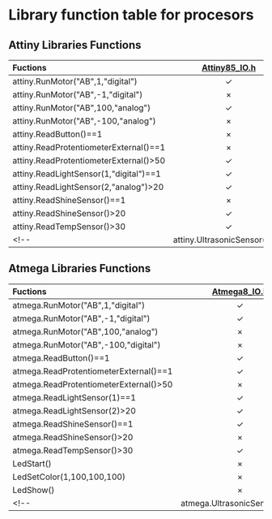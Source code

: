 # Library function table for procesors 

## Attiny Libraries Functions

| Fuctions | [Attiny85_IO.h](https://goo.gl/e7SNYL) | [Attiny85_IO_basic.h](https://goo.gl/mPpM7q) | [Attiny84_IO.h](https://goo.gl/XXbVaZ) | [Attiny84_IO_basic.h](https://goo.gl/QJ4H8T) | [Attiny13_IO_basic.h]() |
|:----- | :-----: | :-----: | :-----: | :-----: | :-----: |
| attiny.RunMotor("AB",1,"digital") | ✓ | ✓ | ✓ | ✓ | ✓ |
| attiny.RunMotor("AB",-1,"digital") | × | ×  | ✓ | ✓ | × |
| attiny.RunMotor("AB",100,"analog") | ✓ | ✓ | ✓ | ✓ | ✓ |
| attiny.RunMotor("AB",-100,"analog") | × | ×  | ✓ | ✓ | × |
| attiny.ReadButton()==1 | × | × | ✓ | ✓ | × |
| attiny.ReadProtentiometerExternal()==1 | × | × | × | × | × |
| attiny.ReadProtentiometerExternal()>50 | ✓ | ✓ | ✓ | ✓ | ✓ |
| attiny.ReadLightSensor(1,"digital")==1 | ✓ | ✓ | ✓ | ✓ | ✓ |
| attiny.ReadLightSensor(2,"analog")>20 | ✓ | ✓ | ✓ | ✓ | ✓ |
| attiny.ReadShineSensor()==1 | × | × | × | × | × |
| attiny.ReadShineSensor()>20 | ✓ | ✓ | ✓ | ✓ | ✓ |
| attiny.ReadTempSensor()>30 | ✓ | × | ✓ | × | × |
<!--| attiny.UltrasonicSensor()>20 | ? | ? | ? | ? | × |-->

## Atmega Libraries Functions

| Fuctions | [Atmega8_IO.h](https://goo.gl/BfjU1t) | [Atmega8_IO_basic.h](https://goo.gl/PLgGDv) | [Atmega328_IO.h]() | [Atmega32u4_IO.h]() |
|:----- | :-----: | :-----: | :-----: | :-----: |
| atmega.RunMotor("AB",1,"digital") | ✓ | ✓ | ✓ | ✓ |
| atmega.RunMotor("AB",-1,"digital") | ✓ | ✓ | ✓ | ✓ |
| atmega.RunMotor("AB",100,"analog") | × | × | × | × |
| atmega.RunMotor("AB",-100,"digital") | × | × | × | × |
| atmega.ReadButton()==1 | ✓ | ✓ | ✓ | ✓ | ✓ |
| atmega.ReadProtentiometerExternal()==1 | ✓ | ✓ | ✓ | ✓ |
| atmega.ReadProtentiometerExternal()>50 | × | × | × | × |
| atmega.ReadLightSensor(1)==1 | ✓ | ✓ | ✓ | ✓ |
| atmega.ReadLightSensor(2)>20 | ✓ | ✓ | ✓ | ✓ |
| atmega.ReadShineSensor()==1 | ✓ | ✓ | ✓ | ✓ |
| atmega.ReadShineSensor()>20 | × | × | × | × |
| atmega.ReadTempSensor()>30 | ✓ | ✓ | ✓ | ✓ |
|LedStart()| × | × | ✓ | ✓ |
|LedSetColor(1,100,100,100)| × | × | ✓ | ✓ |
|LedShow()| × | × | ✓ | ✓ |
<!--| atmega.UltrasonicSensor()>20 | ? | ? | ? | ? |-->

